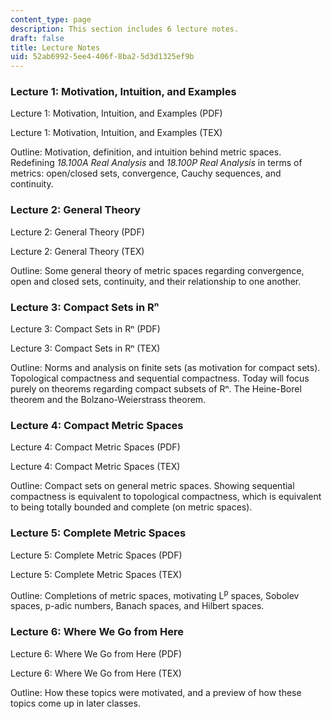 ```yaml
---
content_type: page
description: This section includes 6 lecture notes.
draft: false
title: Lecture Notes
uid: 52ab6992-5ee4-406f-8ba2-5d3d1325ef9b
---
```

### Lecture 1: Motivation, Intuition, and Examples

Lecture 1: Motivation, Intuition, and Examples (PDF)

Lecture 1: Motivation, Intuition, and Examples (TEX)

Outline: Motivation, definition, and intuition behind metric spaces. Redefining *18.100A Real Analysis* and *18.100P Real Analysis* in terms of metrics: open/closed sets, convergence, Cauchy sequences, and continuity. 

### Lecture 2: General Theory

Lecture 2: General Theory (PDF)

Lecture 2: General Theory (TEX)

Outline: Some general theory of metric spaces regarding convergence, open and closed sets, continuity, and their relationship to one another. 

### Lecture 3: Compact Sets in Rⁿ

Lecture 3: Compact Sets in Rⁿ (PDF)

Lecture 3: Compact Sets in Rⁿ (TEX)

Outline: Norms and analysis on finite sets (as motivation for compact sets). Topological compactness and sequential compactness. Today will focus purely on theorems regarding compact subsets of Rⁿ. The Heine-Borel theorem and the Bolzano-Weierstrass theorem. 

### Lecture 4: Compact Metric Spaces

Lecture 4: Compact Metric Spaces (PDF)

Lecture 4: Compact Metric Spaces (TEX)

Outline: Compact sets on general metric spaces. Showing sequential compactness is equivalent to topological compactness, which is equivalent to being totally bounded and complete (on metric spaces).  

### Lecture 5: Complete Metric Spaces

Lecture 5: Complete Metric Spaces (PDF)

Lecture 5: Complete Metric Spaces (TEX)

Outline: Completions of metric spaces, motivating L<sup>p</sup> spaces, Sobolev spaces, p-adic numbers, Banach spaces, and Hilbert spaces.  

### Lecture 6: Where We Go from Here

Lecture 6: Where We Go from Here (PDF)

Lecture 6: Where We Go from Here (TEX)

Outline: How these topics were motivated, and a preview of how these topics come up in later classes.